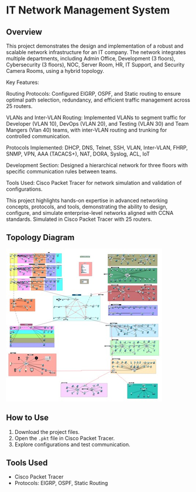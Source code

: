 # IT Network Management System

## Overview
This project demonstrates the design and implementation of a robust and scalable network infrastructure for an IT company. The network integrates multiple departments, including Admin Office, Development (3 floors), Cybersecurity (3 floors), NOC, Server Room, HR, IT Support, and Security Camera Rooms, using a hybrid topology.

Key Features:

Routing Protocols: Configured EIGRP, OSPF, and Static routing to ensure optimal path selection, redundancy, and efficient traffic management across 25 routers.

VLANs and Inter-VLAN Routing: Implemented VLANs to segment traffic for Developer (VLAN 10), DevOps (VLAN 20), and Testing (VLAN 30) and Team Mangers (Vlan 40) teams, with inter-VLAN routing and trunking for controlled communication.

Protocols Implemented:
 DHCP, DNS, Telnet, SSH,
 VLAN, Inter-VLAN, FHRP, SNMP,
 VPN, AAA (TACACS+), NAT, DORA,
 Syslog, ACL, IoT

Development Section: Designed a hierarchical network for three floors with specific communication rules between teams.

Tools Used: Cisco Packet Tracer for network simulation and validation of configurations.

This project highlights hands-on expertise in advanced networking concepts, protocols, and tools, demonstrating the ability to design, configure, and simulate enterprise-level networks aligned with CCNA standards. Simulated in Cisco Packet Tracer with 25 routers.


## Topology Diagram
![Network Diagram](topology-diagram.png.jpg)

## How to Use
1. Download the project files.
2. Open the `.pkt` file in Cisco Packet Tracer.
3. Explore configurations and test communication.

## Tools Used
- Cisco Packet Tracer
- Protocols: EIGRP, OSPF, Static Routing
